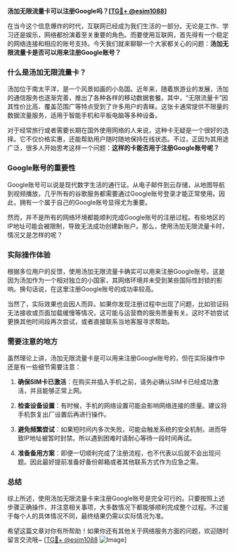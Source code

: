 **汤加无限流量卡可以注册Google吗？[[TG💪+ @esim1088](https://t.me/s/esim1088)]**

在当今这个信息爆炸的时代，互联网已经成为我们生活的一部分。无论是工作、学习还是娱乐，网络都扮演着至关重要的角色。而要使用互联网，首先得有一个稳定的网络连接和相应的账号支持。今天我们就来聊聊一个大家都关心的问题：**汤加无限流量卡是否可以用来注册Google账号？**

### 什么是汤加无限流量卡？

汤加位于南太平洋，是一个风景如画的小岛国。近年来，随着旅游业的发展，汤加的通信服务也逐渐完善，推出了各种各样的移动数据套餐。其中，“无限流量卡”因其性价比高、覆盖范围广等特点受到了许多用户的青睐。这张卡通常提供不限量的数据流量服务，适用于智能手机和平板电脑等多种设备。

对于经常旅行或者需要长期在国外使用网络的人来说，这种卡无疑是一个很好的选择。它不仅价格实惠，还能帮助用户随时随地保持在线状态。不过，正因为其用途广泛，很多人开始思考这样一个问题：**这样的卡能否用于注册Google账号呢？**

### Google账号的重要性

Google账号可以说是现代数字生活的通行证。从电子邮件到云存储，从地图导航到视频播放，几乎所有的谷歌服务都需要通过Google账号登录才能正常使用。因此，拥有一个属于自己的Google账号显得尤为重要。

然而，并不是所有的网络环境都能顺利完成Google账号的注册过程。有些地区的IP地址可能会被限制，导致无法成功创建新账户。那么，使用汤加无限流量卡时，情况又是怎样的呢？

### 实际操作体验

根据多位用户的反馈，使用汤加无限流量卡确实可以用来注册Google账号。这是因为汤加作为一个相对独立的小国家，其网络环境并未受到某些国际性封锁的影响。换句话说，在这里注册Google账号的成功率较高。

当然了，实际效果也会因人而异。如果你发现注册过程中出现了问题，比如验证码无法接收或页面加载缓慢等情况，这可能与运营商的服务质量有关。这时不妨尝试更换其他时间段再次尝试，或者直接联系当地客服寻求帮助。

### 需要注意的地方

虽然理论上讲，汤加无限流量卡是可以用来注册Google账号的，但在实际操作中还是有一些细节需要注意：

1. **确保SIM卡已激活**：在购买并插入手机之前，请务必确认SIM卡已经成功激活，并且能够正常上网。
   
2. **检查设备设置**：有时候，手机的网络设置可能会影响网络连接的质量。建议将手机恢复出厂设置后再进行操作。

3. **避免频繁尝试**：如果短时间内多次失败，可能会触发系统的安全机制，进而导致IP地址被暂时封禁。所以遇到困难时请耐心等待一段时间再试。

4. **准备备用方案**：即便一切顺利完成了注册流程，也不代表以后就不会出现问题。因此最好提前准备好备份邮箱或者其他联系方式作为应急之需。

### 总结

综上所述，使用汤加无限流量卡来注册Google账号是完全可行的。只要按照上述步骤正确操作，并注意相关事项，大多数情况下都能够顺利完成整个过程。不过鉴于每个人的具体情况不同，最终结果仍需以实际情况为准。

希望这篇文章对你有所帮助！如果你还有其他关于网络服务方面的问题，欢迎随时留言交流哦~ [[TG💪+ @esim1088](https://t.me/s/esim1088) ![Image](https://i.postimg.cc/4NQfJmqS/Snipaste-2025-05-13-00-14-12.png)]